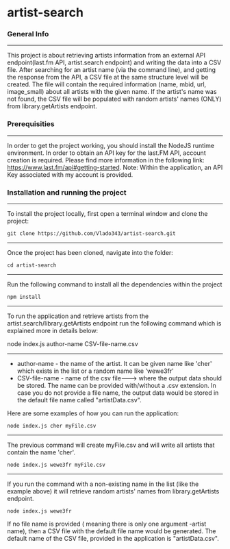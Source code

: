 # artist-search

### General Info
***
This project is about retrieving artists information from an external API endpoint(last.fm API, artist.search endpoint) and writing the data into a CSV file. After searching for an artist name (via the command line), and getting the response from the API, a CSV file at the same structure level will be created. The file will contain the required information (name, mbid, url, image_small) about all artists with the given name. If the artist's name was not found, the CSV file will be populated with random artists' names (ONLY) from library.getArtists endpoint.

### Prerequisities
***
In order to get the project working, you should install the NodeJS runtime environment.
In order to obtain an API key for the last.FM API, account creation is required. Please find more information in the following link: https://www.last.fm/api#getting-started.
Note: Within the application, an API Key associated with my account is provided. 

### Installation and running the project
***
To install the project locally, first open a terminal window and clone the project:
```
git clone https://github.com/Vlado343/artist-search.git
```
***
Once the project has been cloned, navigate into the folder:
```
cd artist-search
```
***
 Run the following command to install all the dependencies within the project
```
npm install
```

***
To run the application and retrieve artists from the artist.search/library.getArtists endpoint run the following command which is explained more in details below: 

node index.js author-name CSV-file-name.csv 


***
- author-name - the name of the artist. It can be given name like 'cher' which exists in the list or a random name like 'wewe3fr'
- CSV-file-name  - name of the csv file---> where the output data should be stored. The name can be provided with/without a .csv extension. In case you do not provide a file name, the output data would be stored in the default file name called "artistData.csv".

Here are some examples of how you can run the application:
```
node index.js cher myFile.csv 
```
***
The previous command will create myFile.csv and will write all artists that contain the name 'cher'.

```
node index.js wewe3fr myFile.csv
```
***
If you run the command with a non-existing name in the list (like the example above) it will retrieve random artists' names from library.getArtists endpoint.


```
node index.js wewe3fr 
```
If no file name is provided ( meaning there is only one argument -artist name), then a CSV file with the default file name would be generated. The default name of the CSV file, provided in the application is "artistData.csv".


 



